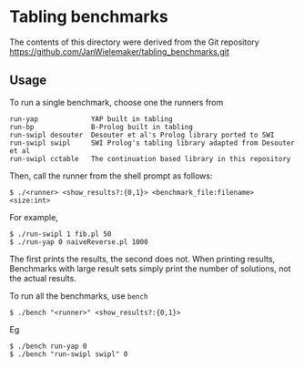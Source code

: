 # Tabling benchmarks

The contents of this directory were derived from the Git repository
   https://github.com/JanWielemaker/tabling_benchmarks.git

## Usage

To run a single benchmark, choose one the runners from

	run-yap             YAP built in tabling
	run-bp              B-Prolog built in tabling
	run-swipl desouter  Desouter et al's Prolog library ported to SWI
	run-swipl swipl     SWI Prolog's tabling library adapted from Desouter et al
	run-swipl cctable   The continuation based library in this repository

Then, call the runner from the shell prompt as follows:

	$ ./<runner> <show_results?:{0,1}> <benchmark_file:filename> <size:int>

For example,

	$ ./run-swipl 1 fib.pl 50
	$ ./run-yap 0 naiveReverse.pl 1000

The first prints the results, the second does not. When printing results,
Benchmarks with large result sets simply print the number of solutions, not
the actual results.

To run all the benchmarks, use `bench`

	$ ./bench "<runner>" <show_results?:{0,1}>

Eg

	$ ./bench run-yap 0
	$ ./bench "run-swipl swipl" 0

